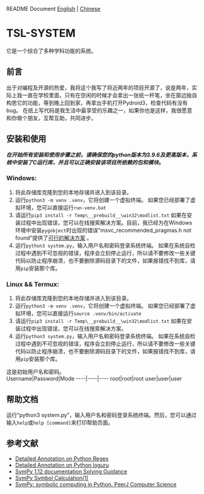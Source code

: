 README Document  [English](/README.md) | [Chinese](/README_CN.md)

# TSL-SYSTEM
它是一个综合了多种学科功能的系统。

## 前言
出于对编程及开源的热爱，我将这个我写了将近两年的项目开源了，说是两年，实际上我一直在学校里面，只有在空闲的时候才会拿出一张纸一杆笔，坐在窗边独自构思它的功能，等到晚上回到家，再拿出手机打开Pydroid3，检查代码有没有bug。
在纸上写代码是我生活中最享受的乐趣之一，如果你也是这样，我很愿意和你做个朋友，互帮互助，共同进步。

## 安装和使用
***在开始所有安装和使用步骤之前，请确保您的python版本为3.9.6及更高版本，系统中安装了C运行库，并且可以正确安装该项目所依赖的包和模块。***

### Windows:
1. 将此存储库克隆到您的本地存储并进入到该目录。
2. 运行`python3 -m venv .venv`，它将创建一个虚拟终端。
   如果您已经部署了虚拟环境，您可以直接运行`run-venv.bat`
3. 请运行`pip3 install -r Temp\__prebuild__\win32\modlist.txt`
   如果在安装过程中出现错误，您可以在线搜索解决方案。目前，我已经为在Windows环境中安装`pygobject`时出现的错误"msvc_recommended_pragmas.h not found"提供了[可行的解决方案](https://blog.csdn.net/qq_56086478/article/details/136005175) 。
4. 运行`python3 system.py`，输入用户名和密码登录系统终端。
   如果在系统自检过程中遇到不可忽视的错误，程序会立刻停止运行，所以请不要修改一些关键代码以防止程序崩溃，也不要删除源码目录下的文件，如果报错找不到库，请用`pip`安装那个库。

### Linux && Termux:
1. 将此存储库克隆到您的本地存储并进入到该目录。
2. 运行`python3 -m venv .venv`，它将创建一个虚拟终端。
   如果您已经部署了虚拟环境，您可以直接运行`source .venv/bin/activate`
3. 请运行`pip3 install -r Temp\__prebuild__\win32\modlist.txt`
   如果在安装过程中出现错误，您可以在线搜索解决方案。
4. 运行`python3 system.py`，输入用户名和密码登录系统终端。
   如果在系统自检过程中遇到不可忽视的错误，程序会立刻停止运行，所以请不要修改一些关键代码以防止程序崩溃，也不要删除源码目录下的文件，如果报错找不到库，请用`pip`安装那个库。

这是初始用户名和密码。  
Username|Password|Mode
----|----|----
root|root|root
user|user|user

## 帮助文档
运行“python3 system.py”，输入用户名和密码登录系统终端。然后，您可以通过输入`help`或`help [command]`来打印帮助页面。

## 参考文献
- [Detailed Annotation on Python Regex](https://zhuanlan.zhihu.com/p/479731754)
- [Detailed Annotation on Python loguru](https://blog.csdn.net/Kangyucheng/article/details/112794185)
- [SymPy 1.12 documentation Solving Guidance](https://docs.sympy.org/latest/guides/solving/solving-guidance.html)
- [SymPy Symbol Calculation(1) ](https://zhuanlan.zhihu.com/p/599743326)
- [SymPy: symbolic computing in Python. PeerJ Computer Science](https://peerj.com/articles/cs-103)
